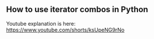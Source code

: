 ## How to use iterator combos in Python

Youtube explanation is here: https://www.youtube.com/shorts/ksUpeNG9rNo


